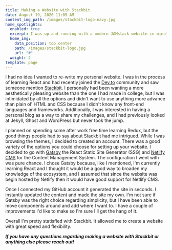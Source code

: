 ```yaml
---
title: Making a Website with Stackbit
date: August 19, 2020 11:05 AM
content_img_path: /images/stackbit-logo-navy.jpg
home_spotlights:
  enabled: true
  excerpt: I was up and running with a modern JAMstack website in minutes.
  home_img:
    data_position: top center
    path: /images/stackbit-logo.jpg
    url: "#"
  weight: 2
template: page
---
```

I had no idea I wanted to re-write my personal website. I was in the process of learning React and had recently joined the [Dev.to](https://dev.to/darkes) community and saw someone mention [Stackbit](https://www.stackbit.com). I personally had been wanting a more aesthetically pleasing website than the one I had made in college, but I was intimidated by all the options and didn't want to use anything more advance than plain ol' HTML and CSS because I didn't know any front-end languages and frameworks. Additionally, I was interested in having a personal blog as a way to share my challenges, and I had previously looked at Jekyll, Ghost and WordPress but never took the jump. 

I planned on spending some after work free time learning Redux, but the good things people had to say about Stackbit had me intrigued. While I was browsing the themes, I decided to created an account. There was a good variety of the options you could choose for setting up your website. I decided to go with [Gatsby](https://www.gatsbyjs.org) the React Static Site Generator (SSG) and [Netlify CMS](https://www.netlifycms.org/) for the Content Management System. The configuration I went with was pure chance. I chose Gatsby because, like I mentioned, I'm currently learning React and I thought it would be a good way to broaden my knowledge of the ecosystem, and I assumed that since the website was begin hosted by Netlify then it would have good support for Netlify CMS. 

Once I connected my GitHub account it generated the site in seconds. I instantly updated the content and made the site my own. I'm not sure if Gatsby was the right choice regarding simplicity, but I have been able to move components around and add where I want to. I have a couple of improvements I'd like to make so I'm sure I'll get the hang of it.

Overall I'm pretty statisfied with Stackbit. It allowed me to create a website with great speed and flexibility. 

***If you have any questions regarding making a website with Stackbit or anything else please reach out!***